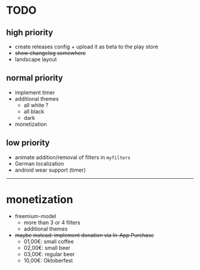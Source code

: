 # TODO

## high priority
* create releases config + upload it as beta to the play store
* ~~show changelog somewhere~~
* landscape layout

## normal priority
* implement timer
* additional themes
   * all white ?
   * all black
   * dark
* monetization

## low priority
* animate addition/removal of filters in `myfilters`
* German localization
* android wear support (timer)

---

# monetization
* freemium-model
   * more than 3 or 4 filters
   * additional themes
* ~~maybe instead: implement donation via In-App Purchase~~
   * 01,00€: small coffee
   * 02,00€: small beer
   * 03,00€: regular beer
   * 10,00€: Oktoberfest
